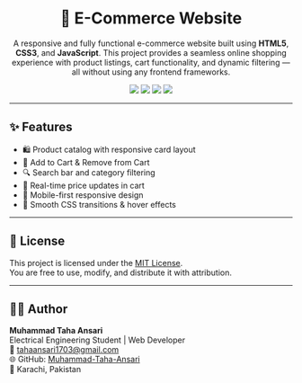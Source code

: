 <h1 align="center">🛒 E-Commerce Website</h1>

<p align="center">
  A responsive and fully functional e-commerce website built using <strong>HTML5</strong>, <strong>CSS3</strong>, and <strong>JavaScript</strong>. This project provides a seamless online shopping experience with product listings, cart functionality, and dynamic filtering — all without using any frontend frameworks.
</p>

<p align="center">
  <img src="https://img.shields.io/badge/HTML5-E34F26?style=flat-square&logo=html5&logoColor=white"/>
  <img src="https://img.shields.io/badge/CSS3-1572B6?style=flat-square&logo=css3&logoColor=white"/>
  <img src="https://img.shields.io/badge/JavaScript-F7DF1E?style=flat-square&logo=javascript&logoColor=black"/>
  <img src="https://img.shields.io/badge/Responsive%20Design-Yes-brightgreen?style=flat-square"/>
</p>

---

## ✨ Features

- 🛍️ Product catalog with responsive card layout  
- 🧺 Add to Cart & Remove from Cart  
- 🔍 Search bar and category filtering  
- 💸 Real-time price updates in cart  
- 📱 Mobile-first responsive design  
- 🎨 Smooth CSS transitions & hover effects
  
---

## 📜 License

This project is licensed under the [MIT License](LICENSE).  
You are free to use, modify, and distribute it with attribution.

---

## 👨‍💻 Author

**Muhammad Taha Ansari**  
Electrical Engineering Student | Web Developer  
📧 tahaansari1703@gmail.com  
🌐 GitHub: [Muhammad-Taha-Ansari](https://github.com/Muhammad-Taha-Ansari)  
📍 Karachi, Pakistan

